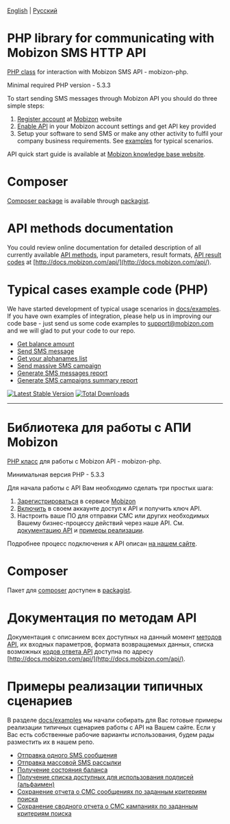 [English](#php-library-for-communicating-with-mobizon-sms-http-api) | [Русский](#Библиотека-для-работы-с-АПИ-mobizon)
# PHP library for communicating with Mobizon SMS HTTP API

[PHP class](https://github.com/mobizon/mobizon-php/blob/master/src/MobizonApi.php) for interaction with Mobizon SMS API - mobizon-php.

Minimal required PHP version - 5.3.3

To start sending SMS messages through Mobizon API you should do three simple steps:

1. [Register account](https://mobizon.com/registrationcountries) at [Mobizon](https://mobizon.com/) website
2. [Enable API](https://help.mobizon.com/help/sms-api/sms-api#how-to-set-up-api) in your Mobizon account settings and get API key provided
3. Setup your software to send SMS or make any other activity to fulfil your company business requirements. See [examples](https://github.com/mobizon/mobizon-php/tree/master/docs/examples) for typical scenarios.

API quick start guide is available at [Mobizon knowledge base website](https://help.mobizon.com/help/sms-api/sms-api).

# Composer

[Composer package](https://getcomposer.org/) is available through [packagist](https://packagist.org/packages/mobizon/mobizon-php).

# API methods documentation

You could review online documentation for detailed description of all currently available [API methods](http://docs.mobizon.com/api/), 
input parameters, result formats, [API result codes](http://docs.mobizon.com/api/class-codes.ApiCodes.html) at [http://docs.mobizon.com/api/](http://docs.mobizon.com/api/).

# Typical cases example code (PHP)

We have started development of typical usage scenarios in [docs/examples](https://github.com/mobizon/mobizon-php/tree/master/docs/examples).
If you have own examples of integration, please help us in improving our code base - just send us some code examples to support@mobizon.com and we will glad to put your code to our repo. 

* [Get balance amount](https://github.com/mobizon/mobizon-php/blob/master/docs/examples/balance.php)
* [Send SMS message](https://github.com/mobizon/mobizon-php/blob/master/docs/examples/send_message.php)
* [Get your alphanames list](https://github.com/mobizon/mobizon-php/blob/master/docs/examples/alphanames.php)
* [Send massive SMS campaign](https://github.com/mobizon/mobizon-php/blob/master/docs/examples/send_mass_sms_campaign.php)
* [Generate SMS messages report](https://github.com/mobizon/mobizon-php/blob/master/docs/examples/generate_messages_report_csv.php)
* [Generate SMS campaigns summary report](https://github.com/mobizon/mobizon-php/blob/master/docs/examples/generate_campaigns_report_csv.php)

[![Latest Stable Version](https://poser.pugx.org/mobizon/mobizon-php/v/stable)](https://packagist.org/packages/mobizon/mobizon-php)
[![Total Downloads](https://poser.pugx.org/mobizon/mobizon-php/downloads)](https://packagist.org/packages/mobizon/mobizon-php)

---

# Библиотека для работы с АПИ Mobizon

[PHP класс](https://github.com/mobizon/mobizon-php/blob/master/src/MobizonApi.php) для работы с Mobizon API - mobizon-php.

Минимальная версия PHP - 5.3.3

Для начала работы с API Вам необходимо сделать три простых шага:

1. [Зарегистрироваться](https://mobizon.com/registrationcountries) в сервисе [Mobizon](https://mobizon.com/)
2. [Включить](https://help.mobizon.com/help/sms-api/sms-api#how-to-set-up-api) в своем аккаунте доступ к API и получить ключ API.
3. Настроить ваше ПО для отправки СМС или других необходимых Вашему бизнес-процессу действий через наше API. См. [документацию API](http://docs.mobizon.com/api/) и [примеры реализации](https://github.com/mobizon/mobizon-php/tree/master/docs/examples).

Подробнее процесс подключения к API описан [на нашем сайте](https://help.mobizon.com/help/sms-api/sms-api).

# Composer

Пакет для [composer](https://getcomposer.org/) доступен в [packagist](https://packagist.org/packages/mobizon/mobizon-php).

# Документация по методам API

Документация с описанием всех доступных на данный момент [методов API](http://docs.mobizon.com/api/), 
их входных параметров, формата возвращаемых данных, списка возможных 
[кодов ответа API](http://docs.mobizon.com/api/class-codes.ApiCodes.html) доступна по адресу [http://docs.mobizon.com/api/](http://docs.mobizon.com/api/).

# Примеры реализации типичных сценариев

В разделе [docs/examples](https://github.com/mobizon/mobizon-php/tree/master/docs/examples) мы начали собирать для Вас
готовые примеры реализации типичных сценариев работы с API на Вашем сайте. Если у Вас есть собственные рабочие
варианты использования, будем рады разместить их в нашем репо.

* [Отправка одного SMS сообщения](https://github.com/mobizon/mobizon-php/blob/master/docs/examples/send_message.php)
* [Отправка массовой SMS рассылки](https://github.com/mobizon/mobizon-php/blob/master/docs/examples/send_mass_sms_campaign.php)
* [Получение состояния баланса](https://github.com/mobizon/mobizon-php/blob/master/docs/examples/balance.php)
* [Получение списка доступных для использования подписей (альфаимен)](https://github.com/mobizon/mobizon-php/blob/master/docs/examples/alphanames.php)
* [Сохранение отчета о СМС сообщениях по заданным критериям поиска](https://github.com/mobizon/mobizon-php/blob/master/docs/examples/generate_messages_report_csv.php)
* [Сохранение сводного отчета о СМС кампаниях по заданным критериям поиска](https://github.com/mobizon/mobizon-php/blob/master/docs/examples/generate_campaigns_report_csv.php)

